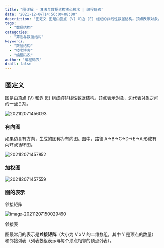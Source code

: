 ```yaml
---
title: "图详解 - 算法与数据结构核心技术 | 编程码农"
date: "2021-12-06T14:56:09+08:00"
description: "图定义 图是由顶点 (V) 和边 (E) 组成的非线性数据结构。顶点表示对象，边代表对象之间的一些关系。 !202112071456093 有向图 如果边具有方向，生成的图称为有向图。图中，路径 A->B->C->D->E->A 形成有向环或循环图。 !202112071457852 加权图 !20..."
tags:
  - "数据结构"
categories:
  - "算法与数据结构"
keywords:
  - "数据结构"
  - "技术博客"
  - "编程码农"
author: "编程码农"
draft: false
---
```


## 图定义

图是由顶点 (V) 和边 (E) 组成的非线性数据结构。顶点表示对象，边代表对象之间的一些关系。

![202112071456093](https://blogs-on.oss-cn-beijing.aliyuncs.com/imgs/202112071456093.png)

### 有向图

如果边具有方向，生成的图称为有向图。图中，路径 A->B->C->D->E->A 形成有向环或循环图。

![202112071457852](https://blogs-on.oss-cn-beijing.aliyuncs.com/imgs/202112071457852.png)





### 加权图



![202112071457559](https://blogs-on.oss-cn-beijing.aliyuncs.com/imgs/202112071457559.png)



### 图的表示

邻接矩阵

![image-20211207150029460](https://blogs-on.oss-cn-beijing.aliyuncs.com/imgs/202112071500515.png)







邻接表





图最常用的表示是**邻接矩阵**（大小为 V x V 的二维数组，其中 V 是顶点的数量）和邻接列表（列表数组表示与每个顶点相邻的顶点列表）。

